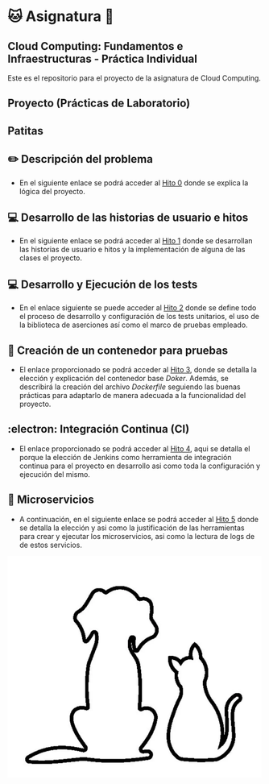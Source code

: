 # :cat: Asignatura :dog:

## Cloud Computing: Fundamentos e Infraestructuras - Práctica Individual

Este es el repositorio para el proyecto de la asignatura de Cloud Computing.

## Proyecto (Prácticas de Laboratorio)

## Patitas

## :pencil2: Descripción del problema

- En el siguiente enlace se podrá acceder al [Hito 0](docs/hitos/hito0/hito0.md) donde se explica la lógica del proyecto.

## :computer: Desarrollo de las historias de usuario e hitos

- En el siguiente enlace se podrá acceder al [Hito 1](docs/hitos/hito1/hito1.md) donde se desarrollan las historias de usuario e hitos y la implementación de alguna de las clases el proyecto.

## :computer: Desarrollo y Ejecución de los tests

- En el enlace siguiente se puede acceder al [Hito 2](docs/hitos/hito2/hito2.md) donde se define todo el proceso de desarrollo y configuración de los tests unitarios, el uso de la biblioteca de aserciones así como el marco de pruebas empleado.

## :whale: Creación de un contenedor para pruebas

- El enlace proporcionado se podrá acceder al [Hito 3](docs/hitos/hito3/hito3.md), donde se detalla la elección y explicación del contenedor base _Doker_. Además, se describirá la creación del archivo _Dockerfile_ seguiendo las buenas prácticas para adaptarlo de manera adecuada a la funcionalidad del proyecto.

## :electron: Integración Continua (CI)

- El enlace proporcionado se podrá acceder al [Hito 4](docs/hitos/hito4/hito4.md), aqui se detalla el porque la elección de Jenkins como herramienta de integración continua para el proyecto en desarrollo asi como toda la configuración y ejecución del mismo.  

## :scroll: Microservicios

- A continuación, en el siguiente enlace se podrá acceder al [Hito 5](docs/hitos/hito5/hito5.md) donde se detalla la elección y asi como la justificación de las herramientas para crear y ejecutar los microservicios, asi como la lectura de logs de de estos servicios.

![perrogato](/docs/img/perro_gato.png)
